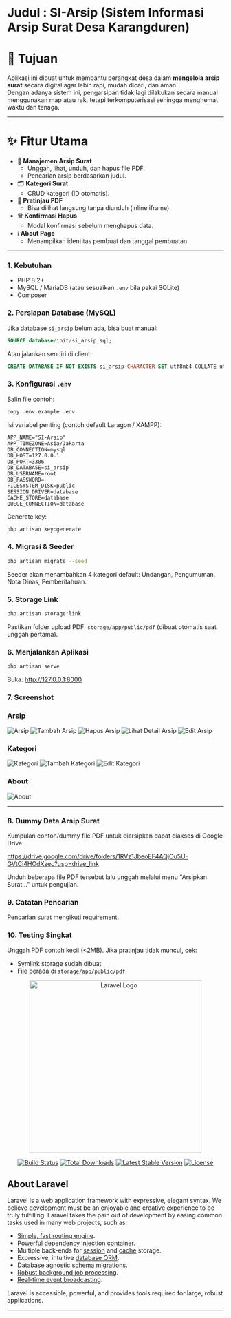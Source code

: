 # Judul : SI-Arsip (Sistem Informasi Arsip Surat Desa Karangduren)

# 🎯 Tujuan
Aplikasi ini dibuat untuk membantu perangkat desa dalam **mengelola arsip surat** secara digital agar lebih rapi, mudah dicari, dan aman.  
Dengan adanya sistem ini, pengarsipan tidak lagi dilakukan secara manual menggunakan map atau rak, tetapi terkomputerisasi sehingga menghemat waktu dan tenaga.

---

# ✨ Fitur Utama
- 📂 **Manajemen Arsip Surat**
  - Unggah, lihat, unduh, dan hapus file PDF.
  - Pencarian arsip berdasarkan judul.
- 🗂 **Kategori Surat**
  - CRUD kategori (ID otomatis).
- 👀 **Pratinjau PDF**
  - Bisa dilihat langsung tanpa diunduh (inline iframe).
- 🗑 **Konfirmasi Hapus**
  - Modal konfirmasi sebelum menghapus data.
- ℹ️ **About Page**
  - Menampilkan identitas pembuat dan tanggal pembuatan.

---

### 1. Kebutuhan
* PHP 8.2+
* MySQL / MariaDB (atau sesuaikan `.env` bila pakai SQLite)
* Composer

### 2. Persiapan Database (MySQL)
Jika database `si_arsip` belum ada, bisa buat manual:

```sql
SOURCE database/init/si_arsip.sql;
```

Atau jalankan sendiri di client:

```sql
CREATE DATABASE IF NOT EXISTS si_arsip CHARACTER SET utf8mb4 COLLATE utf8mb4_unicode_ci;
```

### 3. Konfigurasi `.env`
Salin file contoh:
```bash
copy .env.example .env
```
Isi variabel penting (contoh default Laragon / XAMPP):
```
APP_NAME="SI-Arsip"
APP_TIMEZONE=Asia/Jakarta
DB_CONNECTION=mysql
DB_HOST=127.0.0.1
DB_PORT=3306
DB_DATABASE=si_arsip
DB_USERNAME=root
DB_PASSWORD=
FILESYSTEM_DISK=public
SESSION_DRIVER=database
CACHE_STORE=database
QUEUE_CONNECTION=database
```

Generate key:
```bash
php artisan key:generate
```

### 4. Migrasi & Seeder
```bash
php artisan migrate --seed
```
Seeder akan menambahkan 4 kategori default: Undangan, Pengumuman, Nota Dinas, Pemberitahuan.

### 5. Storage Link
```bash
php artisan storage:link
```
Pastikan folder upload PDF: `storage/app/public/pdf` (dibuat otomatis saat unggah pertama).

### 6. Menjalankan Aplikasi
```bash
php artisan serve
```
Buka: http://127.0.0.1:8000


### 7. Screenshot
### Arsip
![Arsip](screenshot/arsip-index.png)
![Tambah Arsip](screenshot/arsip-tambah.png)
![Hapus Arsip](screenshot/arsip-hapus.png)
![Lihat Detail Arsip](screenshot/arsip-lihat.png)
![Edit Arsip](screenshot/arsip-edit.png)

### Kategori
![Kategori](screenshot/kategori-index.png)
![Tambah Kategori](screenshot/kategori-tambah.png)
![Edit Kategori](screenshot/kategori-edit.png)

### About
![About](screenshot/about.png)

---

### 8. Dummy Data Arsip Surat
Kumpulan contoh/dummy file PDF untuk diarsipkan dapat diakses di Google Drive:

https://drive.google.com/drive/folders/1RVz1JbeoEF4AQjOu5U-GVtCi4HOdXzec?usp=drive_link

Unduh beberapa file PDF tersebut lalu unggah melalui menu "Arsipkan Surat..." untuk pengujian.

### 9. Catatan Pencarian
Pencarian surat mengikuti requirement.

### 10. Testing Singkat
Unggah PDF contoh kecil (<2MB). Jika pratinjau tidak muncul, cek:
* Symlink storage sudah dibuat
* File berada di `storage/app/public/pdf`

<p align="center"><a href="https://laravel.com" target="_blank"><img src="https://raw.githubusercontent.com/laravel/art/master/logo-lockup/5%20SVG/2%20CMYK/1%20Full%20Color/laravel-logolockup-cmyk-red.svg" width="400" alt="Laravel Logo"></a></p>

<p align="center">
<a href="https://github.com/laravel/framework/actions"><img src="https://github.com/laravel/framework/workflows/tests/badge.svg" alt="Build Status"></a>
<a href="https://packagist.org/packages/laravel/framework"><img src="https://img.shields.io/packagist/dt/laravel/framework" alt="Total Downloads"></a>
<a href="https://packagist.org/packages/laravel/framework"><img src="https://img.shields.io/packagist/v/laravel/framework" alt="Latest Stable Version"></a>
<a href="https://packagist.org/packages/laravel/framework"><img src="https://img.shields.io/packagist/l/laravel/framework" alt="License"></a>
</p>

## About Laravel

Laravel is a web application framework with expressive, elegant syntax. We believe development must be an enjoyable and creative experience to be truly fulfilling. Laravel takes the pain out of development by easing common tasks used in many web projects, such as:

- [Simple, fast routing engine](https://laravel.com/docs/routing).
- [Powerful dependency injection container](https://laravel.com/docs/container).
- Multiple back-ends for [session](https://laravel.com/docs/session) and [cache](https://laravel.com/docs/cache) storage.
- Expressive, intuitive [database ORM](https://laravel.com/docs/eloquent).
- Database agnostic [schema migrations](https://laravel.com/docs/migrations).
- [Robust background job processing](https://laravel.com/docs/queues).
- [Real-time event broadcasting](https://laravel.com/docs/broadcasting).

Laravel is accessible, powerful, and provides tools required for large, robust applications.

---
